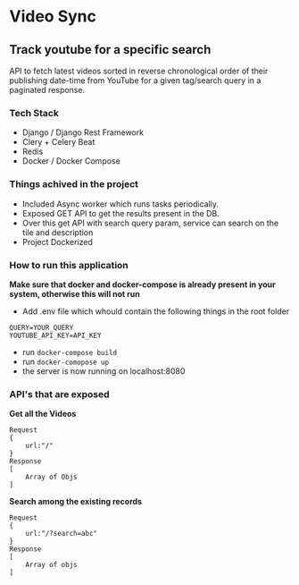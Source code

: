 # Video Sync
## Track youtube for a specific search

API to fetch latest videos sorted in reverse chronological order of their publishing date-time from YouTube for a given tag/search query in a paginated response.

### Tech Stack

- Django / Django Rest Framework
- Clery + Celery Beat
- Redis
- Docker / Docker Compose

### Things achived in the project

- Included Async worker which runs tasks periodically.
- Exposed GET API to get the results present in the DB.
- Over this get API with search query param, service can search on the tile and description
- Project Dockerized

### How to run this application

**Make sure that docker and docker-compose is already present in your system, otherwise this will not run**

- Add .env file which whould contain the following things in the root folder
```
QUERY=YOUR_QUERY
YOUTUBE_API_KEY=API_KEY
```
- run ```docker-compose build```
- run ```docker-comopose up```
- the server is now running on localhost:8080

### API's that are exposed

**Get all the Videos**
```
Request
{
    url:"/"
}
Response
[
    Array of Objs
]
```
**Search among the existing records**
```
Request
{
    url:"/?search=abc"
}
Response
[
    Array of objs
]
```
